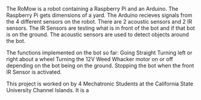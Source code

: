 The RoMow is a robot containing a Raspberry Pi and an Arduino. 
The Raspberry Pi gets dimensions of a yard.
The Arduino recieves signals from the 4 different sensors on the robot.
There are 2 acoustic sensors and 2 IR sensors.
The IR Sensors are testing what is in front of the bot and if that bot is on the ground.
The acoustic sensors are used to detect objects around the bot.

The functions implemented on the bot so far:
  Going Straight
  Turning left or right about a wheel
  Turning the 12V Weed Whacker motor on or off depending on the bot being on the ground.
  Stopping the bot when the front IR Sensor is activated.

This project is worked on by 4 Mechatronic Students at the California State University Channel Islands. It is a 
